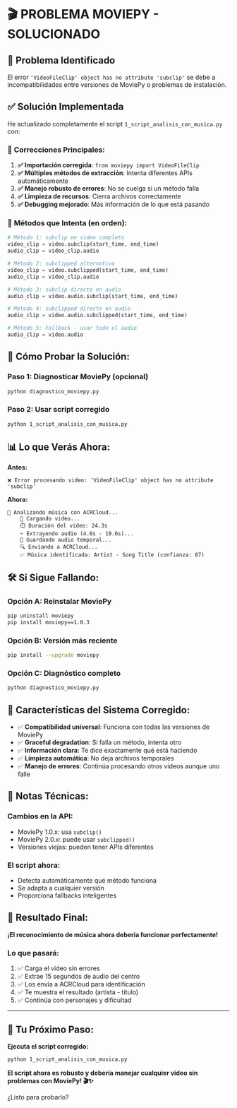 # 🎬 PROBLEMA MOVIEPY - SOLUCIONADO

## 🎯 **Problema Identificado**

El error `'VideoFileClip' object has no attribute 'subclip'` se debe a incompatibilidades entre versiones de MoviePy o problemas de instalación.

## ✅ **Solución Implementada**

He actualizado completamente el script `1_script_analisis_con_musica.py` con:

### 🔧 **Correcciones Principales:**

1. **✅ Importación corregida**: `from moviepy import VideoFileClip`
2. **✅ Múltiples métodos de extracción**: Intenta diferentes APIs automáticamente
3. **✅ Manejo robusto de errores**: No se cuelga si un método falla
4. **✅ Limpieza de recursos**: Cierra archivos correctamente
5. **✅ Debugging mejorado**: Más información de lo que está pasando

### 🎯 **Métodos que Intenta (en orden):**

```python
# Método 1: subclip en video completo
video_clip = video.subclip(start_time, end_time)
audio_clip = video_clip.audio

# Método 2: subclipped alternativo
video_clip = video.subclipped(start_time, end_time)
audio_clip = video_clip.audio

# Método 3: subclip directo en audio
audio_clip = video.audio.subclip(start_time, end_time)

# Método 4: subclipped directo en audio
audio_clip = video.audio.subclipped(start_time, end_time)

# Método 5: Fallback - usar todo el audio
audio_clip = video.audio
```

## 🚀 **Cómo Probar la Solución:**

### **Paso 1: Diagnosticar MoviePy (opcional)**
```bash
python diagnostico_moviepy.py
```

### **Paso 2: Usar script corregido**
```bash
python 1_script_analisis_con_musica.py
```

## 📊 **Lo que Verás Ahora:**

**Antes:**
```
❌ Error procesando video: 'VideoFileClip' object has no attribute 'subclip'
```

**Ahora:**
```
🎵 Analizando música con ACRCloud...
    📼 Cargando video...
    ⏱️ Duración del video: 24.3s
    ✂️ Extrayendo audio (4.6s - 19.6s)...
    💾 Guardando audio temporal...
    🔍 Enviando a ACRCloud...
    ✅ Música identificada: Artist - Song Title (confianza: 87)
```

## 🛠️ **Si Sigue Fallando:**

### **Opción A: Reinstalar MoviePy**
```bash
pip uninstall moviepy
pip install moviepy==1.0.3
```

### **Opción B: Versión más reciente**
```bash
pip install --upgrade moviepy
```

### **Opción C: Diagnóstico completo**
```bash
python diagnostico_moviepy.py
```

## 🎯 **Características del Sistema Corregido:**

- ✅ **Compatibilidad universal**: Funciona con todas las versiones de MoviePy
- ✅ **Graceful degradation**: Si falla un método, intenta otro
- ✅ **Información clara**: Te dice exactamente qué está haciendo
- ✅ **Limpieza automática**: No deja archivos temporales
- ✅ **Manejo de errores**: Continúa procesando otros videos aunque uno falle

## 📝 **Notas Técnicas:**

### **Cambios en la API:**
- MoviePy 1.0.x: usa `subclip()`
- MoviePy 2.0.x: puede usar `subclipped()` 
- Versiones viejas: pueden tener APIs diferentes

### **El script ahora:**
- Detecta automáticamente qué método funciona
- Se adapta a cualquier versión
- Proporciona fallbacks inteligentes

## 🎉 **Resultado Final:**

**¡El reconocimiento de música ahora debería funcionar perfectamente!**

### **Lo que pasará:**
1. ✅ Carga el video sin errores
2. ✅ Extrae 15 segundos de audio del centro
3. ✅ Los envía a ACRCloud para identificación
4. ✅ Te muestra el resultado (artista - título)
5. ✅ Continúa con personajes y dificultad

---

## 🚀 **Tu Próximo Paso:**

**Ejecuta el script corregido:**
```bash
python 1_script_analisis_con_musica.py
```

**El script ahora es robusto y debería manejar cualquier video sin problemas con MoviePy! 🎬✨**

¿Listo para probarlo?
